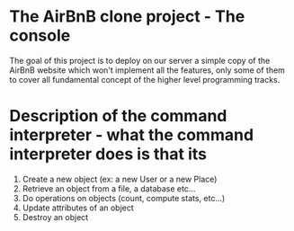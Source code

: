 # The AirBnB clone project - The console
The goal of this project is to deploy on our server a simple copy of the AirBnB website which won't implement all the features, only some of them to cover all fundamental concept of the higher level programming tracks.


# Description of the command interpreter - what the command interpreter does is that its 
1. Create a new object (ex: a new User or a new Place)
1. Retrieve an object from a file, a database etc…
1. Do operations on objects (count, compute stats, etc…)
1. Update attributes of an object
1. Destroy an object



